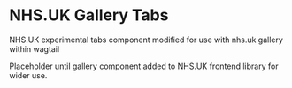 # NHS.UK Gallery Tabs

NHS.UK experimental tabs component modified for use with nhs.uk gallery within wagtail

Placeholder until gallery component added to NHS.UK frontend library for wider use.
